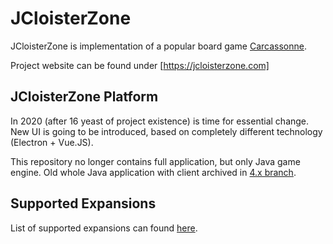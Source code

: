 # JCloisterZone

JCloisterZone is implementation of a popular board game [Carcassonne](http://www.boardgamegeek.com/boardgame/822/carcassonne).

Project website can be found under [https://jcloisterzone.com]

## JCloisterZone Platform

In 2020 (after 16 yeast of project existence) is time for essential change. New UI is going to be introduced, based
on completely different technology (Electron + Vue.JS).

This repository no longer contains full application, but only Java game engine.
Old whole Java application with client archived in [4.x branch](https://github.com/farin/JCloisterZone/tree/4.x).

## Supported Expansions

List of supported expansions can found [here](https://github.com/farin/JCloisterZone/tree/master/src/main/resources/tile-definitions).

